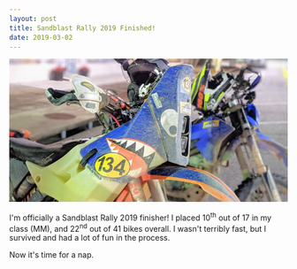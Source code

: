 ```yaml
---
layout: post
title: Sandblast Rally 2019 Finished!
date: 2019-03-02
---
```


![ktm at the finish](/assets/img/ktm505-finish.jpg "ktm at the finish")

I'm officially a Sandblast Rally 2019 finisher! I placed 10<sup>th</sup> out of 17 in my class (MM), and 22<sup>nd</sup> out of 41 bikes overall. I wasn't terribly fast, but I survived and had a lot of fun in the process.

Now it's time for a nap.